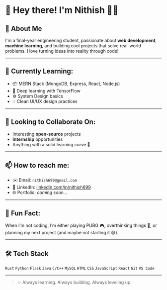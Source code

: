 # 👋 Hey there! I'm Nithish 👨‍💻

## 🚀 About Me
I'm a final-year engineering student, passionate about **web development**, **machine learning**, and building cool projects that solve real-world problems. I love turning ideas into reality through code!

---

## 🌱 Currently Learning:
- 📦 MERN Stack (MongoDB, Express, React, Node.js)
- 🤖 Deep learning with TensorFlow
- ⚙️ System Design basics
- 💡 Clean UI/UX design practices

---

## 🤝 Looking to Collaborate On:
- Interesting **open-source** projects
- **Internship** opportunities
- Anything with a solid learning curve 🚀

---

## 📫 How to reach me:
- ✉️ Email: `nithish699@gmail.com`
- 💼 LinkedIn: [linkedin.com/in/nithish699](https://linkedin.com/in/nithish699)
- 🌐 Portfolio: *coming soon...*

---

## 💬 Fun Fact:
When I’m not coding, I’m either playing PUBG 🎮, overthinking things 🧠, or planning my next project (and maybe not starting it 😅).

---

## 🛠 Tech Stack
`Rust` `Python` `Flask` `Java` `C/C++` `MySQL` `HTML` `CSS` `JavaScript` `React` `Git` `VS Code`

---

> ✨ Always learning. Always building. Always leveling up.

<!--
This is a special repository because the README.md appears on your GitHub profile!
-->
